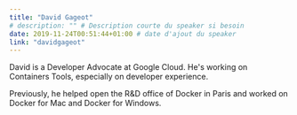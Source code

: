 ```yaml
---
title: "David Gageot"
# description: "" # Description courte du speaker si besoin
date: 2019-11-24T00:51:44+01:00 # date d'ajout du speaker
link: "davidgageot"
---
```

David is a Developer Advocate at Google Cloud.
He's working on Containers Tools, especially on developer experience.

Previously, he helped open the R&D office of Docker in Paris
and worked on Docker for Mac and Docker for Windows.